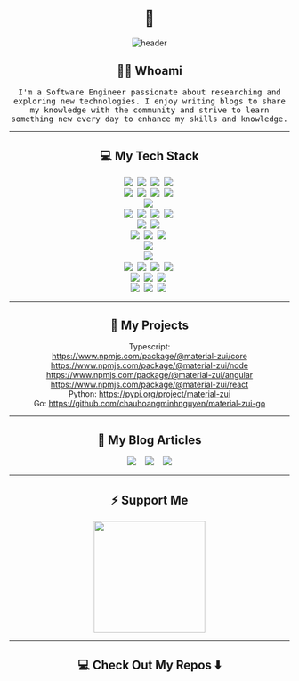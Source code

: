 <h1 align="center"> 👋 </h1>
<div align="center">
  <img src="./assets/info.gif" alt="header"/>
</div>
<!-- <p align="center">(Open for Hiring)</p> -->

<h2 align="center">👨‍💻 Whoami</h2>
<p align="center">
  <samp>
    I'm a Software Engineer passionate about researching and exploring new technologies. I enjoy writing blogs to share my knowledge with the community and strive to learn something new every day to enhance my skills and knowledge.
  </samp>
  <!-- <br> <br>q
  <img src="https://komarev.com/ghpvc/?username=chauhoangminhnguyen" alt="https://github.com/chauhoangminhnguyen" /> -->
</p>

<hr>
<h2 align="center">💻 My Tech Stack</h2>
<p align="center">
  <img src="https://img.shields.io/badge/HTML-239120?style=for-the-badge&logo=html5&logoColor=white" />&nbsp;
  <img src="https://img.shields.io/badge/CSS-239120?&style=for-the-badge&logo=css3&logoColor=white" />&nbsp;
  <img src="https://img.shields.io/badge/Bootstrap-563D7C?style=for-the-badge&logo=bootstrap&logoColor=white" />&nbsp;
  <img src="https://img.shields.io/badge/tailwindcss-%2338B2AC.svg?style=for-the-badge&logo=tailwind-css&logoColor=white" />&nbsp;
  <br/>
  <img src="https://img.shields.io/badge/react%20-%2300D9FF.svg?&style=for-the-badge&logo=react&logoColor=white" />&nbsp;
  <img src="https://img.shields.io/badge/Redux-593D88?style=for-the-badge&logo=redux" />&nbsp;
  <img src="https://img.shields.io/badge/Next-black?style=for-the-badge&logo=next.js" />&nbsp;
  <img src="https://img.shields.io/badge/styled--components-DB7093?style=for-the-badge&logo=styled-components&logoColor=white" />&nbsp;
  <br/>
  <img src="https://img.shields.io/badge/Angular-DD0031?style=for-the-badge&logo=angular" />&nbsp;
  <br/>
  <img src="https://img.shields.io/badge/node.js%20-%2343853D.svg?&style=for-the-badge&logo=node.js&logoColor=white" />&nbsp;
  <img src="https://img.shields.io/badge/express.js-%23404d59.svg?style=for-the-badge&logo=express&logoColor=%2361DAFB" />&nbsp;
  <img src="https://img.shields.io/badge/nestjs-%23E0234E.svg?style=for-the-badge&logo=nestjs" />&nbsp;
  <img src="https://img.shields.io/badge/Sequelize-52B0E7?style=for-the-badge&logo=Sequelize&logoColor=white" />&nbsp;
  <br/>
  <img src="https://img.shields.io/badge/JavaScript-F7DF1E?style=for-the-badge&logo=javascript&logoColor=black" />&nbsp;
  <img src="https://img.shields.io/badge/TypeScript-007ACC?style=for-the-badge&logo=typescript&logoColor=white" />&nbsp;
  <br/>
  <img src="https://img.shields.io/badge/Python-3776AB?style=for-the-badge&logo=python&logoColor=white" />&nbsp;
  <img src="https://img.shields.io/badge/Django-092E20?style=for-the-badge&logo=django" />&nbsp;
  <img src="https://img.shields.io/badge/Flask-000000?style=for-the-badge&logo=flask" />&nbsp;
  <br/>
  <img src="https://img.shields.io/badge/Go-00ADD8?style=for-the-badge&logo=go&logoColor=white" />&nbsp;
  <br/>
  <img src="https://img.shields.io/badge/-GraphQL-E10098?style=for-the-badge&logo=graphql&logoColor=white" />&nbsp;
  <br/>
  <img src="https://img.shields.io/badge/mysql-4479A1.svg?style=for-the-badge&logo=mysql&logoColor=white" />&nbsp;
  <img src="https://img.shields.io/badge/postgres-%23316192.svg?style=for-the-badge&logo=postgresql&logoColor=white" />&nbsp;
  <img src="https://img.shields.io/badge/MongoDB-%234ea94b.svg?style=for-the-badge&logo=mongodb&logoColor=white" />&nbsp;
  <img src="https://img.shields.io/badge/redis-%23DD0031.svg?style=for-the-badge&logo=redis&logoColor=white" />&nbsp;
  <br/>
  <img src="https://img.shields.io/badge/docker-%230db7ed.svg?style=for-the-badge&logo=docker" />&nbsp;
  <img src="https://img.shields.io/badge/kubernetes-%23326ce5.svg?style=for-the-badge&logo=kubernetes&logoColor=white" />&nbsp;
  <img src="https://img.shields.io/badge/Google_Cloud-4285F4?style=for-the-badge&logo=google-cloud&logoColor=white" />&nbsp;
  <br/>
  <img src="https://img.shields.io/badge/GitHub-100000?style=for-the-badge&logo=github&logoColor=white" />&nbsp;
  <img src="https://img.shields.io/badge/GitLab-330F63?style=for-the-badge&logo=gitlab" />&nbsp;
  <img src="https://img.shields.io/badge/Bitbucket-0747a6?style=for-the-badge&logo=bitbucket" />&nbsp;
</p>
<!-- <p align="center">Kubernetes, TravisCI, Nginx, Jenkins, Azure, AWS, Firebase</p> -->

<hr>
<h2 align="center">💬 My Projects</h2>
<div align="center">
  Typescript:
  <div>
    <a target="_blank" href="https://www.npmjs.com/package/@material-zui/core">https://www.npmjs.com/package/@material-zui/core
    </a>
  </div>
  <div>
    <a target="_blank" href="https://www.npmjs.com/package/@material-zui/node">https://www.npmjs.com/package/@material-zui/node
    </a>
  </div>
  <div>
    <a target="_blank" href="https://www.npmjs.com/package/@material-zui/angular">https://www.npmjs.com/package/@material-zui/angular
    </a>
  </div>
  <div>
    <a target="_blank" href="https://www.npmjs.com/package/@material-zui/react">https://www.npmjs.com/package/@material-zui/react
    </a>
  </div>
  <div>
    Python: <a target="_blank" href="https://pypi.org/project/material-zui">https://pypi.org/project/material-zui</a>
  </div>
  <div>
    Go: <a target="_blank" href="https://github.com/chauhoangminhnguyen/material-zui-go">https://github.com/chauhoangminhnguyen/material-zui-go</a>
  </div>
</div>

<hr>
<h2 align="center">📝 My Blog Articles</h2>
<p align="center" align='right'>
  <a target="_blank" href="https://howtodevez.blogspot.com"><img src="https://img.shields.io/badge/Blogger-FF5722?style=for-the-badge&logo=blogger&logoColor=white" /></a>&nbsp;&nbsp;&nbsp;
  <a target="_blank" href="https://dev.to/chauhoangminhnguyen"><img src="https://img.shields.io/badge/dev.to-%2312100E.svg?&style=for-the-badge&logo=dev.to&logoColor=white" /></a>&nbsp;&nbsp;&nbsp;
  <a target="_blank" href="https://medium.com/@hcach90"><img src="https://img.shields.io/badge/Medium%20-%231572B6.svg?&style=for-the-badge&logo=medium&logoColor=white" /></a>
</p>

<!-- <hr>
<h2  align="center">📫 Reach me on</h2>
<p align="center">
  <a target="_blank" href="mailto:chauhoangminhnguyen@gmail.com?subject=Hello%20Chau,"><img src="https://img.shields.io/badge/gmail-%23D14836.svg?&style=for-the-badge&logo=gmail&logoColor=white" /></a>&nbsp;&nbsp;&nbsp;
  <a target="_blank" href="https://www.linkedin.com/in/chauhoangminhnguyen"><img src="https://img.shields.io/badge/linkedin-%230077B5.svg?&style=for-the-badge&logo=linkedin&logoColor=white" /></a>
</p> -->

<hr>
<h2 align="center">⚡ Support Me</h2>
<p align="center" align='right'>
  <a target="_blank" href="https://www.buymeacoffee.com/chauhoangminhnguyen"><img src="https://cdn.buymeacoffee.com/buttons/v2/default-yellow.png" width="200" /></a>
</p>

<hr>
<h2  align="center">💻 Check Out My Repos ⬇️ </h2>
